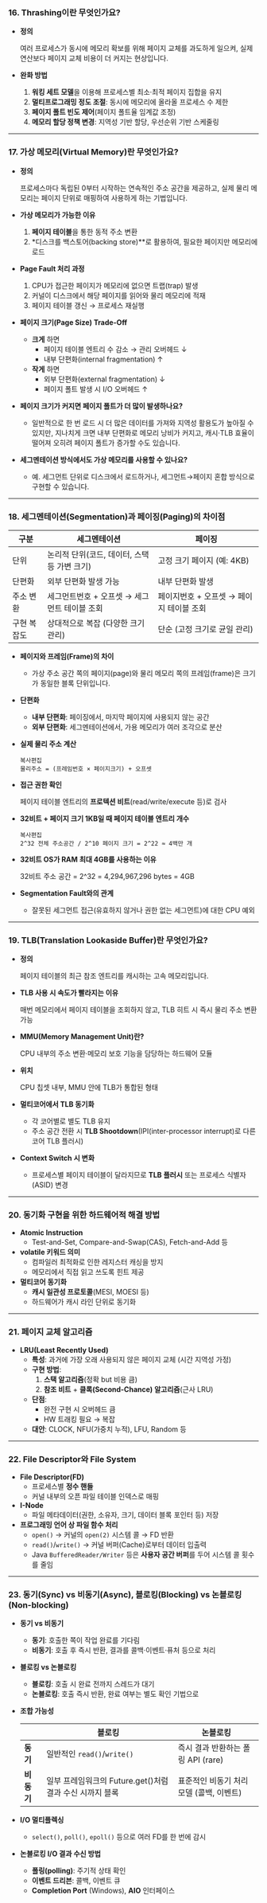 ### 16. Thrashing이란 무엇인가요?

- **정의**
    
    여러 프로세스가 동시에 메모리 확보를 위해 페이지 교체를 과도하게 일으켜, 실제 연산보다 페이지 교체 비용이 더 커지는 현상입니다.
    
- **완화 방법**
    1. **워킹 세트 모델**을 이용해 프로세스별 최소·최적 페이지 집합을 유지
    2. **멀티프로그래밍 정도 조절**: 동시에 메모리에 올라올 프로세스 수 제한
    3. **페이지 폴트 빈도 제어**(페이지 폴트율 임계값 조정)
    4. **메모리 할당 정책 변경**: 지역성 기반 할당, 우선순위 기반 스케줄링

---

### 17. 가상 메모리(Virtual Memory)란 무엇인가요?

- **정의**
    
    프로세스마다 독립된 0부터 시작하는 연속적인 주소 공간을 제공하고, 실제 물리 메모리는 페이지 단위로 매핑하여 사용하게 하는 기법입니다.
    
- **가상 메모리가 가능한 이유**
    1. **페이지 테이블**을 통한 동적 주소 변환
    2. *디스크를 백스토어(backing store)**로 활용하여, 필요한 페이지만 메모리에 로드
- **Page Fault 처리 과정**
    1. CPU가 접근한 페이지가 메모리에 없으면 트랩(trap) 발생
    2. 커널이 디스크에서 해당 페이지를 읽어와 물리 메모리에 적재
    3. 페이지 테이블 갱신 → 프로세스 재실행
- **페이지 크기(Page Size) Trade-Off**
    - **크게** 하면
        - 페이지 테이블 엔트리 수 감소 → 관리 오버헤드 ↓
        - 내부 단편화(internal fragmentation) ↑
    - **작게** 하면
        - 외부 단편화(external fragmentation) ↓
        - 페이지 폴트 발생 시 I/O 오버헤드 ↑
- **페이지 크기가 커지면 페이지 폴트가 더 많이 발생하나요?**
    - 일반적으로 한 번 로드 시 더 많은 데이터를 가져와 지역성 활용도가 높아질 수 있지만, 지나치게 크면 내부 단편화로 메모리 낭비가 커지고, 캐시·TLB 효율이 떨어져 오히려 페이지 폴트가 증가할 수도 있습니다.
- **세그멘테이션 방식에서도 가상 메모리를 사용할 수 있나요?**
    - 예. 세그먼트 단위로 디스크에서 로드하거나, 세그먼트→페이지 혼합 방식으로 구현할 수 있습니다.

---

### 18. 세그멘테이션(Segmentation)과 페이징(Paging)의 차이점

| 구분 | 세그멘테이션 | 페이징 |
| --- | --- | --- |
| 단위 | 논리적 단위(코드, 데이터, 스택 등 가변 크기) | 고정 크기 페이지 (예: 4KB) |
| 단편화 | 외부 단편화 발생 가능 | 내부 단편화 발생 |
| 주소 변환 | 세그먼트번호 + 오프셋 → 세그먼트 테이블 조회 | 페이지번호 + 오프셋 → 페이지 테이블 조회 |
| 구현 복잡도 | 상대적으로 복잡 (다양한 크기 관리) | 단순 (고정 크기로 균일 관리) |
- **페이지와 프레임(Frame)의 차이**
    - 가상 주소 공간 쪽의 페이지(page)와 물리 메모리 쪽의 프레임(frame)은 크기가 동일한 블록 단위입니다.
- **단편화**
    - **내부 단편화**: 페이징에서, 마지막 페이지에 사용되지 않는 공간
    - **외부 단편화**: 세그멘테이션에서, 가용 메모리가 여러 조각으로 분산
- **실제 물리 주소 계산**
    
    ```
    복사편집
    물리주소 = (프레임번호 × 페이지크기) + 오프셋
    
    ```
    
- **접근 권한 확인**
    
    페이지 테이블 엔트리의 **프로텍션 비트**(read/write/execute 등)로 검사
    
- **32비트 + 페이지 크기 1KB일 때 페이지 테이블 엔트리 개수**
    
    ```
    복사편집
    2^32 전체 주소공간 / 2^10 페이지 크기 = 2^22 ≈ 4백만 개
    
    ```
    
- **32비트 OS가 RAM 최대 4GB를 사용하는 이유**
    
    32비트 주소 공간 = 2^32 = 4,294,967,296 bytes = 4GB
    
- **Segmentation Fault와의 관계**
    - 잘못된 세그먼트 접근(유효하지 않거나 권한 없는 세그먼트)에 대한 CPU 예외

---

### 19. TLB(Translation Lookaside Buffer)란 무엇인가요?

- **정의**
    
    페이지 테이블의 최근 참조 엔트리를 캐시하는 고속 메모리입니다.
    
- **TLB 사용 시 속도가 빨라지는 이유**
    
    매번 메모리에서 페이지 테이블을 조회하지 않고, TLB 히트 시 즉시 물리 주소 변환 가능
    
- **MMU(Memory Management Unit)란?**
    
    CPU 내부의 주소 변환·메모리 보호 기능을 담당하는 하드웨어 모듈
    
- **위치**
    
    CPU 칩셋 내부, MMU 안에 TLB가 통합된 형태
    
- **멀티코어에서 TLB 동기화**
    - 각 코어별로 별도 TLB 유지
    - 주소 공간 전환 시 **TLB Shootdown**(IPI(inter-processor interrupt)로 다른 코어 TLB 플러시)
- **Context Switch 시 변화**
    - 프로세스별 페이지 테이블이 달라지므로 **TLB 플러시** 또는 프로세스 식별자(ASID) 변경

---

### 20. 동기화 구현을 위한 하드웨어적 해결 방법

- **Atomic Instruction**
    - Test-and-Set, Compare-and-Swap(CAS), Fetch-and-Add 등
- **volatile 키워드 의미**
    - 컴파일러 최적화로 인한 레지스터 캐싱을 방지
    - 메모리에서 직접 읽고 쓰도록 힌트 제공
- **멀티코어 동기화**
    - **캐시 일관성 프로토콜**(MESI, MOESI 등)
    - 하드웨어가 캐시 라인 단위로 동기화

---

### 21. 페이지 교체 알고리즘

- **LRU(Least Recently Used)**
    - **특성**: 과거에 가장 오래 사용되지 않은 페이지 교체 (시간 지역성 가정)
    - **구현 방법**:
        1. **스택 알고리즘**(정확 but 비용 큼)
        2. **참조 비트** + **클록(Second-Chance) 알고리즘**(근사 LRU)
    - **단점**:
        - 완전 구현 시 오버헤드 큼
        - HW 트래킹 필요 → 복잡
    - **대안**: CLOCK, NFU(가중치 누적), LFU, Random 등

---

### 22. File Descriptor와 File System

- **File Descriptor(FD)**
    - 프로세스별 **정수 핸들**
    - 커널 내부의 오픈 파일 테이블 인덱스로 매핑
- **I-Node**
    - 파일 메타데이터(권한, 소유자, 크기, 데이터 블록 포인터 등) 저장
- **프로그래밍 언어 상 파일 함수 처리**
    - `open()` → 커널의 `open(2)` 시스템 콜 → FD 반환
    - `read()`/`write()` → 커널 버퍼(Cache)로부터 데이터 입출력
    - Java `BufferedReader/Writer` 등은 **사용자 공간 버퍼**를 두어 시스템 콜 횟수를 줄임

---

### 23. 동기(Sync) vs 비동기(Async), 블로킹(Blocking) vs 논블로킹(Non-blocking)

- **동기 vs 비동기**
    - **동기**: 호출한 쪽이 작업 완료를 기다림
    - **비동기**: 호출 후 즉시 반환, 결과를 콜백·이벤트·퓨처 등으로 처리
- **블로킹 vs 논블로킹**
    - **블로킹**: 호출 시 완료 전까지 스레드가 대기
    - **논블로킹**: 호출 즉시 반환, 완료 여부는 별도 확인 기법으로
- **조합 가능성**
    
    
    |  | 블로킹 | 논블로킹 |
    | --- | --- | --- |
    | **동기** | 일반적인 `read()`/`write()` | 즉시 결과 반환하는 폴링 API (rare) |
    | **비동기** | 일부 프레임워크의 Future.get()처럼 결과 수신 시까지 블록 | 표준적인 비동기 처리 모델 (콜백, 이벤트) |
- **I/O 멀티플렉싱**
    - `select()`, `poll()`, `epoll()` 등으로 여러 FD를 한 번에 감시
- **논블로킹 I/O 결과 수신 방법**
    - **폴링(polling)**: 주기적 상태 확인
    - **이벤트 드리븐**: 콜백, 이벤트 큐
    - **Completion Port** (Windows), **AIO** 인터페이스
